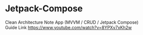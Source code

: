# Jetpack-Compose
Clean Architecture Note App (MVVM / CRUD / Jetpack Compose) <br>
Guide Link https://www.youtube.com/watch?v=8YPXv7xKh2w
